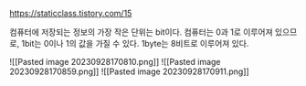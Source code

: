 https://staticclass.tistory.com/15

컴퓨터에 저장되는 정보의 가장 작은 단위는 bit이다.
컴퓨터는 0과 1로 이루어져 있으므로, 1bit는 0이나 1의 값을 가질 수 있다.
1byte는 8비트로 이루어져 있다. 

![[Pasted image 20230928170810.png]]
![[Pasted image 20230928170859.png]]
![[Pasted image 20230928170911.png]]
